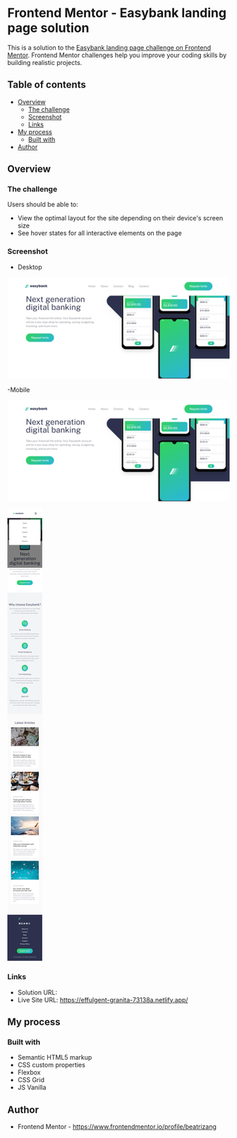 # Frontend Mentor - Easybank landing page solution

This is a solution to the [Easybank landing page challenge on Frontend Mentor](https://www.frontendmentor.io/challenges/easybank-landing-page-WaUhkoDN). Frontend Mentor challenges help you improve your coding skills by building realistic projects. 

## Table of contents

- [Overview](#overview)
  - [The challenge](#the-challenge)
  - [Screenshot](#screenshot)
  - [Links](#links)
- [My process](#my-process)
  - [Built with](#built-with)
- [Author](#author)


## Overview

### The challenge

Users should be able to:

- View the optimal layout for the site depending on their device's screen size
- See hover states for all interactive elements on the page

### Screenshot

- Desktop

![](./images/screenshot/dk1.png)

-Mobile

![](./images/screenshot/dk1.png)

![](./images/screenshot/mobile.png)

### Links

- Solution URL: 
- Live Site URL: https://effulgent-granita-73138a.netlify.app/

## My process

### Built with

- Semantic HTML5 markup
- CSS custom properties
- Flexbox
- CSS Grid
- JS Vanilla

## Author

- Frontend Mentor - https://www.frontendmentor.io/profile/beatrizang


